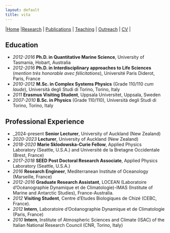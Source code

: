 ```yaml
---
layout: default
title: vita
---
```


|[Home](./index.html) |[Research](./research.html)          | [Publications](./publications.html)            | [Teaching](./teaching.html)   |  [Outreach](./outreach.html)         | [CV](./vita.html)     |


## Education  

* _2012-2016_  **Ph.D. in Quantitative Marine Science**, University of Tasmania, Hobart, Australia
* _2012-2016_  **Ph.D. in Interdisciplinary approaches to Life Sciences**
(*mention très honorable avec félicitations*), Université Paris Diderot, Paris, France
* _2010-2012_ **M.Sc. in Complex Systems Physics** (Grade 110/110 *cum laude*), Università degli Studi di Torino, Torino, Italy
* _2011_  **Erasmus Visiting Student**, Uppsala Universitet, Uppsala, Sweden
* _2007-2010_ **B.Sc. in Physics** (Grade 110/110), Università degli Studi di Torino, Torino, Italy
      
## Professional Experience 

* _2024-present **Senior Lecturer**, University of Auckland (New Zealand)
* _2020-2023_ **Lecturer**, University of Auckland (New Zealand)
* _2018-2020_  **Marie Sklodowska-Curie Fellow**, Applied Physics Laboratory (Seattle, U.S.A.) and Université de la Bretagne Occidentale (Brest, France)
* _2017-2018_ **SEED Post Doctoral Research Associate**, Applied Physics Laboratory (Seattle, U.S.A.)
* _2016_  **Research Engineer**, Mediterranean Institute of Oceanology (Marseille, France)
* _2012-2016_ **Graduate Research Assistant**,  LOCEAN (Laboratoire d’Océanographie Dynamique et de Climatologie)-IMAS (Institute of Marine and Antarctic Studies), France-Australia.
* _2012_ **Visiting Student**, Centre d’Etudes Biologiques de Chizé (CEBC, France).
* _2012_  **Intern**,  Laboratoire d’Océanographie Dynamique et de Climatologie (Paris, France)
* _2010_ **Intern**,  Institute of Atmospheric Sciences and Climate (ISAC) of the Italian
National Research Council (CNR, Torino, Italy)

